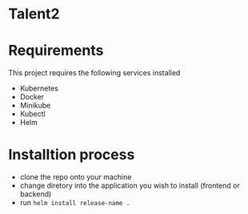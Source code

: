 # Talent2

# Requirements
This project requires the following services installed
- Kubernetes
- Docker
- Minikube
- Kubectl
- Helm

# Installtion process
- clone the repo onto your machine
- change diretory into the application you wish to install (frontend or backend)
- run <code>helm install release-name .</code>
